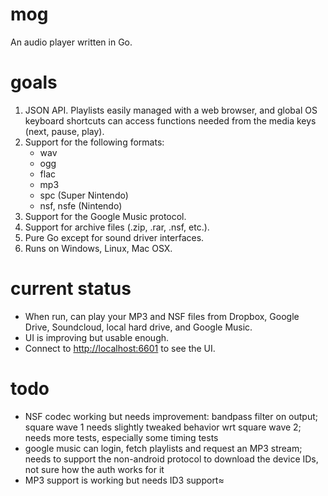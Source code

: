 # mog

An audio player written in Go.

# goals

1. JSON API. Playlists easily managed with a web browser, and global OS keyboard shortcuts can access functions needed from the media keys (next, pause, play).
1. Support for the following formats:
   * wav
   * ogg
   * flac
   * mp3
   * spc (Super Nintendo)
   * nsf, nsfe (Nintendo)
1. Support for the Google Music protocol.
1. Support for archive files (.zip, .rar, .nsf, etc.).
1. Pure Go except for sound driver interfaces.
1. Runs on Windows, Linux, Mac OSX.

# current status

- When run, can play your MP3 and NSF files from Dropbox, Google Drive, Soundcloud, local hard drive, and Google Music.
- UI is improving but usable enough.
- Connect to [http://localhost:6601](http://localhost:6601) to see the UI.

# todo

- NSF codec working but needs improvement: bandpass filter on output; square wave 1 needs slightly tweaked behavior wrt square wave 2; needs more tests, especially some timing tests
- google music can login, fetch playlists and request an MP3 stream; needs to support the non-android protocol to download the device IDs, not sure how the auth works for it
- MP3 support is working but needs ID3 support≈
